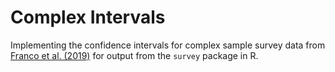 # Complex Intervals

Implementing the confidence intervals for complex sample survey data from [Franco et al. (2019)](https://dx.doi.org/10.1093/jssam/smy019) for output from the `survey` package in R.